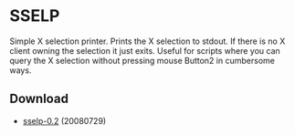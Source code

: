 SSELP
=====
Simple X selection printer. Prints the X selection to stdout. If there is no X
client owning the selection it just exits. Useful for scripts where you can
query the X selection without pressing mouse Button2 in cumbersome ways.

Download
--------
* [sselp-0.2](http://code.suckless.org/dl/tools/sselp-0.2.tar.gz) (20080729)
